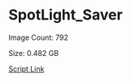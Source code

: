 # SpotLight_Saver

Image Count: 792

Size: 0.482 GB

[Script Link](https://github.com/liuyal/Archive/blob/master/Python/Utilities/Miscellaneous/spotlight_saver.py)